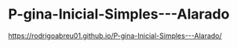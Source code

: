 # P-gina-Inicial-Simples---Alarado
https://rodrigoabreu01.github.io/P-gina-Inicial-Simples---Alarado/
